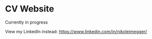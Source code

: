 # CV Website
Currently in progress

View my LinkedIn instead: https://www.linkedin.com/in/nikoleimegger/
